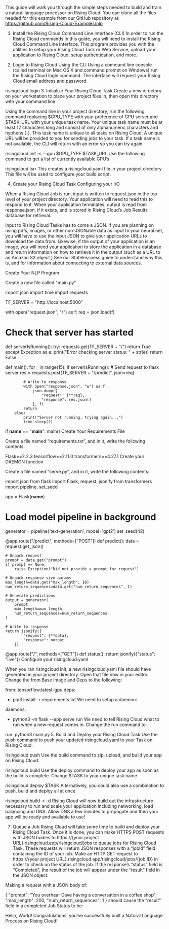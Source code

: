 This guide will walk you through the simple steps needed to build and train a natural language processor on Rising Cloud.  You can clone all the files needed for this example from our GitHub repository at: https://github.com/Rising-Cloud-Examples/nlp

1. Install the Rising Cloud Command Line Interface (CLI)
In order to run the Rising Cloud commands in this guide, you will need to install the Rising Cloud Command Line Interface. This program provides you with the utilities to setup your Rising Cloud Task or Web Service, upload your application to Rising Cloud, setup authentication, and more.

2. Login to Rising Cloud Using the CLI
Using a command line console (called terminal on Mac OS X and command prompt on Windows) run the Rising Cloud login command. The interface will request your Rising Cloud email address and password.

risingcloud login
3. Initialize Your Rising Cloud Task
Create a new directory on your workstation to place your project files in, then open this directory with your command line.

Using the command line in your project directory, run the following command replacing $GPU_TYPE with your preference of GPU server and $TASK_URL with your unique task name. Your unique task name must be at least 12 characters long and consist of only alphanumeric characters and hyphens (-). This task name is unique to all tasks on Rising Cloud. A unique URL will be provided to you for sending jobs to your task. If a task name is not available, the CLI will return with an error so you can try again.

risingcloud init -s --gpu $GPU_TYPE $TASK_URL
Use the following command to get a list of currently available GPU’s

risingcloud lsrr
This creates a risingcloud.yaml file in your project directory. This file will be used to configure your build script.

4. Create your Rising Cloud Task
Configuring your I/O

When a Rising Cloud Job is run, input is written to request.json in the top level of your project directory. Your application will need to read this to respond to it. When your application terminates, output is read from response.json, if it exists, and is stored in Rising Cloud’s Job Results database for retrieval.

Input to Rising Cloud Tasks has to come a JSON. If you are planning on using pdfs, images, or other non-JSONable data as input to your neural net, you will have to use the input JSON to give your application URLs to download the data from. Likewise, if the output of your application is an image, you will need your application to store the application in a database and return information on how to retrieve it in the output (such as a URL to an Amazon S3 object.) See our Statelessness guide to understand why this is, and for information about connecting to external data sources.

Create Your NLP Program

Create a new file called "main.py”

import json
import time
import requests

TF_SERVER = "http://localhost:5000"

with open("request.json", "r") as f:
    req = json.load(f)

# Check that server has started
def serverIsRunning():
    try:
        requests.get(TF_SERVER + "/")
        return True
    except Exception as e:
        print("Error checking server status: " + str(e))
        return False

def main():
    for _ in range(15):
        if serverIsRunning():
            # Send request to flask server
            res = requests.post(TF_SERVER + "/predict", json=req)

            # Write to response
            with open("response.json", "w") as f:
                json.dump({
                    "request": {**req},
                    "response": res.json()
                }, f)
            return
        else:
            print("Server not running, trying again...")
            time.sleep(2)

if __name__ == "__main__":
    main()
Create Your Requirements File

Create a file named “requirements.txt”, and in it, write the following contents:

Flask==2.2.3
tensorflow==2.11.0
transformers==4.27.1
Create your DAEMON function

Create a file named “serve.py”, and in it, write the following contents:

import json
from flask import Flask, request, jsonify
from transformers import pipeline, set_seed

app = Flask(__name__)

# Load model pipeline in background
generator = pipeline('text-generation', model='gpt2')
set_seed(42)

@app.route("/predict", methods=["POST"])
def predict():
    data = request.get_json()

    # Unpack request
    prompt = data.get("prompt")
    if prompt == None:
        raise Exception("Did not provide a prompt for request")

    # Unpack response size params
    max_length=data.get("max_length", 10)
    num_return_sequences=data.get("num_return_sequences", 1)

    # Generate predictions
    output = generator(
        prompt, 
        max_length=max_length, 
        num_return_sequences=num_return_sequences
    )

    # Write to response
    return jsonify({
            "request": {**data},
            "response": output
        })

@app.route("/", methods=["GET"])
def status():
    return jsonify({"status": "live"})
Configure your risingcloud.yaml

When you ran risingcloud init, a new risingcloud.yaml file should have generated in your project directory. Open that file now in your editor.  Change the from Base Image and Deps to the following:

from: tensorflow:latest-gpu
deps:
  - pip3 install -r requirements.txt
We need to setup a daemon:

daemons:
  - python3 -m flask --app serve run
We need to tell Rising Cloud what to run when a new request comes in. Change the run command to:

run: python3 main.py
5. Build and Deploy your Rising Cloud Task
Use the push command to push your updated risingcloud.yaml to your Task on Rising Cloud.

risingcloud push
Use the build command to zip, upload, and build your app on Rising Cloud.

risingcloud build
Use the deploy command to deploy your app as soon as the build is complete. Change $TASK to your unique task name.

risingcloud deploy $TASK
Alternatively, you could also use a combination to push, build and deploy all at once.

risingcloud build -r -d
Rising Cloud will now build out the infrastructure necessary to run and scale your application including networking, load balancing and DNS. Allow DNS a few minutes to propogate and then your app will be ready and available to use!

7. Queue a Job
Rising Cloud will take some time to build and deploy your Rising Cloud Task. Once it is done, you can make HTTPS POST requests with JSON bodies to https://{your project URL}.risingcloud.app/risingcloud/jobs to queue jobs for Rising Cloud Task. These requests will return JSON responses with a “jobId” field containing the ID of your job. Make an HTTP GET request to https://{your project URL}.risingcloud.app/risingcloud/jobs/{job ID} in order to check on the status of the job. If the response’s “status” field is “Completed”, the result of the job will appear under the “result” field in the JSON object.

Making a request with a JSON body of:

{
  "prompt": "You overhear Dave having a conversation in a coffee shop",
  "max_length": 200,
  "num_return_sequences": 1
}
should cause the “result” field in a completed Job Status to be:

Hello, World!
Congratulations, you’ve successfully built a Natural Language Process  on Rising Cloud!

